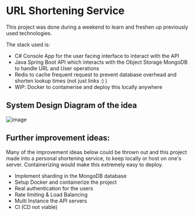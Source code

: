 # URL Shortening Service
This project was done during a weekend to learn and freshen up previously used technologies. 

The stack used is:
* C# Console App for the user facing interface to interact with the API
* Java Spring Boot API which interacts with the Object Storage MongoDB to handle URL and User operations
* Redis to cache frequent request to prevent database overhead and shorten lookup times (not just links :) )
* WIP: Docker to containerise and deploy this locally anywhere


## System Design Diagram of the idea
![image](https://github.com/user-attachments/assets/3fcd278f-03b6-4bfd-b7a0-68c965242541)


## Further improvement ideas:
Many of the improvement ideas below could be thrown out and this project made into a personal shortening service, to keep locally or host on one's server.
Containerizing would make this extremely easy to deploy.

* Implement sharding in the MongoDB database
* Setup Docker and containerize the project
* Real authentication for the users
* Rate limiting & Load Balancing
* Multi Instance the API servers
* CI (CD not viable)
